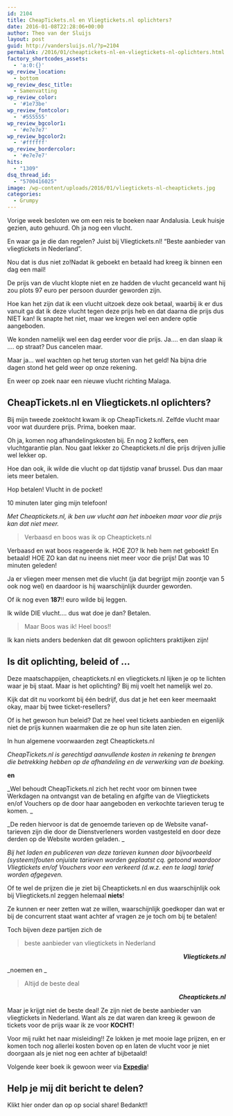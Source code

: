 ```yaml
---
id: 2104
title: CheapTickets.nl en Vliegtickets.nl oplichters?
date: 2016-01-08T22:28:06+00:00
author: Theo van der Sluijs
layout: post
guid: http://vandersluijs.nl/?p=2104
permalink: /2016/01/cheaptickets-nl-en-vliegtickets-nl-oplichters.html
factory_shortcodes_assets:
  - 'a:0:{}'
wp_review_location:
  - bottom
wp_review_desc_title:
  - Samenvatting
wp_review_color:
  - '#1e73be'
wp_review_fontcolor:
  - '#555555'
wp_review_bgcolor1:
  - '#e7e7e7'
wp_review_bgcolor2:
  - '#ffffff'
wp_review_bordercolor:
  - '#e7e7e7'
hits:
  - "1309"
dsq_thread_id:
  - "5700416025"
image: /wp-content/uploads/2016/01/vliegtickets-nl-cheaptickets.jpg
categories:
  - Grumpy
---
```

Vorige week besloten we om een reis te boeken naar Andalusia. Leuk huisje gezien, auto gehuurd. Oh ja nog een vlucht.

En waar ga je die dan regelen? Juist bij Vliegtickets.nl! &#8220;Beste aanbieder van vliegtickets in Nederland&#8221;.

Nou dat is dus niet zo!<!--more-->Nadat ik geboekt en betaald had kreeg ik binnen een dag een mail!

De prijs van de vlucht klopte niet en ze hadden de vlucht gecanceld want hij zou plots 97 euro per persoon duurder geworden zijn.

Hoe kan het zijn dat ik een vlucht uitzoek deze ook betaal, waarbij ik er dus vanuit ga dat ik deze vlucht tegen deze prijs heb en dat daarna die prijs dus NIET kan! Ik snapte het niet, maar we kregen wel een andere optie aangeboden.

We konden namelijk wel een dag eerder voor die prijs. Ja&#8230;. en dan slaap ik &#8230;. op straat? Dus cancelen maar.

Maar ja&#8230; wel wachten op het terug storten van het geld! Na bijna drie dagen stond het geld weer op onze rekening.

En weer op zoek naar een nieuwe vlucht richting Malaga.

## CheapTickets.nl en Vliegtickets.nl oplichters?

Bij mijn tweede zoektocht kwam ik op CheapTickets.nl. Zelfde vlucht maar voor wat duurdere prijs. Prima, boeken maar.

Oh ja, komen nog afhandelingskosten bij. En nog 2 koffers, een vluchtgarantie plan. Nou gaat lekker zo Cheaptickets.nl die prijs drijven jullie wel lekker op.

Hoe dan ook, ik wilde die vlucht op dat tijdstip vanaf brussel. Dus dan maar iets meer betalen.

Hop betalen! Vlucht in de pocket!

10 minuten later ging mijn telefoon!

_Met Cheaptickets.nl, ik ben uw vlucht aan het inboeken maar voor die prijs kan dat niet meer._

> Verbaasd en boos was ik op Cheaptickets.nl

Verbaasd en wat boos reageerde ik. HOE ZO? Ik heb hem net geboekt! En betaald! HOE ZO kan dat nu ineens niet meer voor die prijs! Dat was 10 minuten geleden!

Ja er vliegen meer mensen met die vlucht (ja dat begrijpt mijn zoontje van 5 ook nog wel) en daardoor is hij waarschijnlijk duurder geworden.

Of ik nog even **187**!! euro wilde bij leggen.

Ik wilde DIE vlucht&#8230;. dus wat doe je dan? Betalen.

> Maar Boos was ik! Heel boos!!

Ik kan niets anders bedenken dat dit gewoon oplichters praktijken zijn!

## Is dit oplichting, beleid of &#8230;

Deze maatschappijen, cheaptickets.nl en vliegtickets.nl lijken je op te lichten waar je bij staat. Maar is het oplichting? Bij mij voelt het namelijk wel zo.

Kijk dat dit nu voorkomt bij één bedrijf, dus dat je het een keer meemaakt okay, maar bij twee ticket-resellers?

Of is het gewoon hun beleid? Dat ze heel veel tickets aanbieden en eigenlijk niet de prijs kunnen waarmaken die ze op hun site laten zien.

In hun algemene voorwaarden zegt Cheaptickets.nl

_CheapTickets.nl is gerechtigd aanvullende kosten in rekening te brengen die betrekking hebben op de afhandeling en de verwerking van de boeking._

**en**

_Wel behoudt CheapTickets.nl zich het recht voor om binnen twee Werkdagen na ontvangst van de betaling en afgifte van de Vliegtickets en/of Vouchers op de door haar aangeboden en verkochte tarieven terug te komen. _

_De reden hiervoor is dat de genoemde tarieven op de Website vanaf-tarieven zijn die door de Dienstverleners worden vastgesteld en door deze derden op de Website worden geladen. _

_Bij het laden en publiceren van deze tarieven kunnen door bijvoorbeeld (systeem)fouten onjuiste tarieven worden geplaatst cq. getoond waardoor Vliegtickets en/of Vouchers voor een verkeerd (d.w.z. een te laag) tarief worden afgegeven._

Of te wel de prijzen die je ziet bij Cheaptickets.nl en dus waarschijnlijk ook bij Vliegtickets.nl zeggen helemaal **niets**!

Ze kunnen er neer zetten wat ze willen, waarschijnlijk goedkoper dan wat er bij de concurrent staat want achter af vragen ze je toch om bij te betalen!

Toch bijven deze partijen zich de

> beste aanbieder van vliegtickets in Nederland

<p style="text-align: right;">
  <em><strong>Vliegtickets.nl</strong></em>
</p>

_noemen en _

> Altijd de beste deal

<p style="text-align: right;">
  <em><strong>Cheaptickets.nl</strong></em>
</p>

Maar je krijgt niet de beste deal! Ze zijn niet de beste aanbieder van vliegtickets in Nederland. Want als ze dat waren dan kreeg ik gewoon de tickets voor de prijs waar ik ze voor **KOCHT**!

Voor mij ruikt het naar misleiding!! Ze lokken je met mooie lage prijzen, en er komen toch nog allerlei kosten boven op en laten de vlucht voor je niet doorgaan als je niet nog een achter af bijbetaald!

Volgende keer boek ik gewoon weer via **<a href="https://vandersluijs.nl/endorses/expedia" target="_blank">Expedia</a>**!

## Help je mij dit bericht te delen?

Klikt hier onder dan op op social share! Bedankt!!